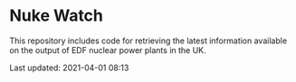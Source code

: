 # Nuke Watch

This repository includes code for retrieving the latest information available on the output of EDF nuclear power plants in the UK.

Last updated: 2021-04-01 08:13